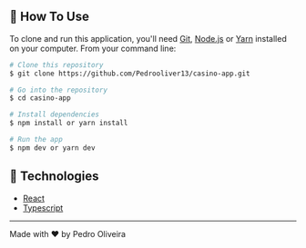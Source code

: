 ## 🎈 How To Use

To clone and run this application, you'll need [Git](https://git-scm.com), [Node.js](https://nodejs.org/en/) or [Yarn](https://yarnpkg.com/getting-started) installed on your computer. From your command line:

```bash
# Clone this repository
$ git clone https://github.com/Pedrooliver13/casino-app.git

# Go into the repository
$ cd casino-app

# Install dependencies
$ npm install or yarn install

# Run the app
$ npm dev or yarn dev
```

## 🚀 Technologies

- [React](https://pt-br.reactjs.org/)
- [Typescript](https://www.typescriptlang.org/pt/docs/)

---

Made with ♥ by Pedro Oliveira
